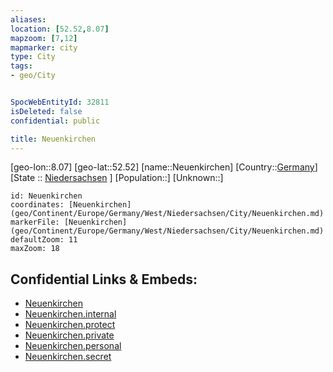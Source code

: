 ```yaml
---
aliases: 
location: [52.52,8.07]
mapzoom: [7,12] 
mapmarker: city 
type: City
tags:
- geo/City


SpocWebEntityId: 32811
isDeleted: false
confidential: public

title: Neuenkirchen
---
```

[geo-lon::8.07]
[geo-lat::52.52]
[name::Neuenkirchen]
[Country::[Germany](geo/Continent/Europe/Germany.md)]
[State :: [Niedersachsen](geo/Continent/Europe/Germany/West/Niedersachsen.md) ]
[Population::]
[Unknown::]


```leaflet
id: Neuenkirchen
coordinates: [Neuenkirchen](geo/Continent/Europe/Germany/West/Niedersachsen/City/Neuenkirchen.md)
markerFile: [Neuenkirchen](geo/Continent/Europe/Germany/West/Niedersachsen/City/Neuenkirchen.md)
defaultZoom: 11 
maxZoom: 18
```


## Confidential Links & Embeds: 
- [Neuenkirchen](../../../../../../../../_public/geo/Continent/Europe/Germany/West/Niedersachsen/City/Neuenkirchen.md) 
- [Neuenkirchen.internal](../../../../../../../../_internal/geo/Continent/Europe/Germany/West/Niedersachsen/City/Neuenkirchen.internal.md) 
- [Neuenkirchen.protect](../../../../../../../../_protect/geo/Continent/Europe/Germany/West/Niedersachsen/City/Neuenkirchen.protect.md) 
- [Neuenkirchen.private](../../../../../../../../_private/geo/Continent/Europe/Germany/West/Niedersachsen/City/Neuenkirchen.private.md) 
- [Neuenkirchen.personal](../../../../../../../../_personal/geo/Continent/Europe/Germany/West/Niedersachsen/City/Neuenkirchen.personal.md) 
- [Neuenkirchen.secret](../../../../../../../../_secret/geo/Continent/Europe/Germany/West/Niedersachsen/City/Neuenkirchen.secret.md) 
